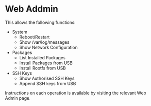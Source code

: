 # Web Addmin

This allows the following functions:

- System
  * Reboot/Restart
  * Show /var/log/messages
  * Show Network Configuration
- Packages
  * List Installed Packages
  * Install Packages from USB
  * Install Rootfs from USB
- SSH Keys
  * Show Authorised SSH Keys
  * Append SSH keys from USB

Instructions on each operation is available by visiting the relevant Web Admin page.
